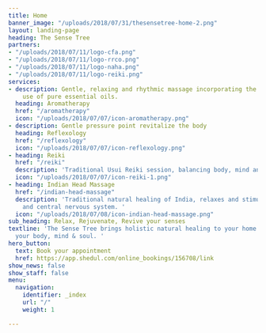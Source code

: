```yaml
---
title: Home
banner_image: "/uploads/2018/07/31/thesensetree-home-2.png"
layout: landing-page
heading: The Sense Tree
partners:
- "/uploads/2018/07/11/logo-cfa.png"
- "/uploads/2018/07/11/logo-rrco.png"
- "/uploads/2018/07/11/logo-naha.png"
- "/uploads/2018/07/11/logo-reiki.png"
services:
- description: Gentle, relaxing and rhythmic massage incorporating the therapeutic
    use of pure essential oils.
  heading: Aromatherapy
  href: "/aromatherapy"
  icon: "/uploads/2018/07/07/icon-aromatherapy.png"
- description: Gentle pressure point revitalize the body
  heading: Reflexology
  href: "/reflexology"
  icon: "/uploads/2018/07/07/icon-reflexology.png"
- heading: Reiki
  href: "/reiki"
  description: 'Traditional Usui Reiki session, balancing body, mind and spirit. '
  icon: "/uploads/2018/07/07/icon-reiki-1.png"
- heading: Indian Head Massage
  href: "/indian-head-massage"
  description: 'Traditional natural healing of India, relaxes and stimulates the brain
    and central nervous system. '
  icon: "/uploads/2018/07/08/icon-indian-head-massage.png"
sub_heading: Relax, Rejuvenate, Revive your senses
textline: 'The Sense Tree brings holistic natural healing to your home. Balancing
  your body, mind & soul. '
hero_button:
  text: Book your appointment
  href: https://app.shedul.com/online_bookings/156708/link
show_news: false
show_staff: false
menu:
  navigation:
    identifier: _index
    url: "/"
    weight: 1

---
```

